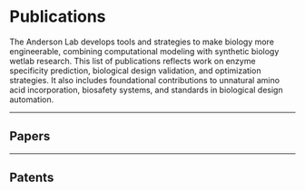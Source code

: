 # Publications

The Anderson Lab develops tools and strategies to make biology more engineerable, combining computational modeling with synthetic biology wetlab research. This list of publications reflects work on enzyme specificity prediction, biological design validation, and optimization strategies. It also includes foundational contributions to unnatural amino acid incorporation, biosafety systems, and standards in biological design automation.

---

## Papers

<div id="publications-list"></div>

---

## Patents

<div id="patents-list"></div>

<script type="text/javascript">
async function fetchYAML(url) {
  const response = await fetch(url);
  const text = await response.text();
  return jsyaml.load(text);
}

function renderEntries(entries, containerId) {
  const container = document.getElementById(containerId);
  if (!container) return;
  const list = document.createElement("ul");
  list.style.listStyle = "none";
  list.style.padding = 0;

  Object.values(entries).forEach(entry => {
    const item = document.createElement("li");
    item.style.marginBottom = "1em";

    let citation = "";
    if (entry.authors) {
      citation += `${entry.authors.join(", ")}. `;
    }
    if (entry.title) {
      citation += `"<strong>${entry.title}</strong>." `;
    }
    if (entry.journal) {
      citation += `<em>${entry.journal}</em>`;
    }
    if (entry.year) {
      citation += ` (${entry.year})`;
    }
    citation += ".";
    if (entry.doi) {
      citation += ` <a href="https://doi.org/${entry.doi}" target="_blank">DOI</a>`;
    }
    if (entry.pmid) {
      citation += ` <a href="https://pubmed.ncbi.nlm.nih.gov/${entry.pmid}/" target="_blank">PubMed</a>`;
    }
    if (entry.biorxiv) {
      citation += ` bioRxiv doi: <a href="https://www.biorxiv.org/content/${entry.biorxiv}.full" target="_blank">${entry.biorxiv}</a>`;
    }
    if (entry.patent_number) {
      citation += `<br>Patent No: ${entry.patent_number}`;
    }
    if (entry.origin) {
      citation += ` — ${entry.origin}`;
    }

    item.innerHTML = citation;
    list.appendChild(item);
  });

  container.appendChild(list);
}

document.addEventListener("DOMContentLoaded", async () => {
  const [papers, patents] = await Promise.all([
    fetchYAML("/Lab_Website/data/papers.yml"),
    fetchYAML("/Lab_Website/data/patents.yml"),
  ]);
  renderEntries(papers, "publications-list");
  renderEntries(patents, "patents-list");
});
</script>
<script src="https://cdn.jsdelivr.net/npm/js-yaml@4.1.0/dist/js-yaml.min.js"></script>